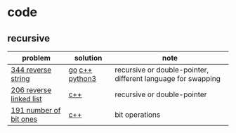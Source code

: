 # code

## recursive

| problem | solution | note |
| ------- | -------- | ---- |
| [344 reverse string](https://leetcode.com/problems/reverse-string/) | [go](https://github.com/un01s/code-exercises/blob/main/ex05/05-344.go) [c++](https://github.com/un01s/code-exercises/blob/main/ex05/05-344.cpp) [python3](https://github.com/un01s/code-exercises/blob/main/ex05/05-344.py) | recursive or double-pointer, different language for swapping |
| [206 reverse linked list](https://leetcode.com/problems/reverse-linked-list/) | [c++](https://github.com/un01s/code-exercises/blob/main/ex05/05-206.cpp) | recursive or double-pointer |
| [191 number of bit ones](https://leetcode.com/problems/number-of-1-bits/) | [c++](https://github.com/un01s/code-exercises/blob/main/ex05/05-191.cpp) | bit operations |


